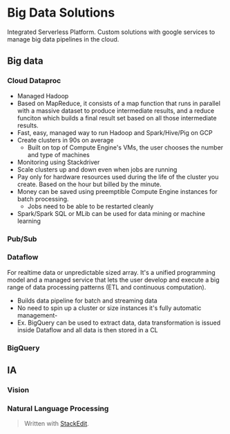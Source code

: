 
# Big Data Solutions

Integrated Serverless Platform. Custom solutions with google services to manage big data pipelines in the cloud.

## Big data
### Cloud Dataproc
- Managed Hadoop
- Based on MapReduce, it consists of a map function that runs in parallel with a massive dataset to produce intermediate results, and a reduce funciton which builds a final result set based on all those intermediate results.
- Fast, easy, managed way to run Hadoop and Spark/Hive/Pig on GCP
- Create clusters in 90s on average
	- Built on top of Compute Engine's VMs, the user chooses the number and type of machines
- Monitoring using Stackdriver
- Scale clusters up and down even when jobs are running
- Pay only for hardware resources used during the life of the cluster you create. Based on the hour but billed by the minute.
- Money can be saved using preemptible Compute Engine instances for batch processing.
	- Jobs need to be able to be restarted cleanly
- Spark/Spark SQL or MLib can be used for data mining or machine learning
### Pub/Sub
### Dataflow
For realtime data or unpredictable sized array. It's a unified programming model and a managed service that lets the user develop and execute a big range of data processing patterns (ETL and continuous computation).
- Builds data pipeline for batch and streaming data
- No need to spin up a cluster or size instances it's fully automatic management- 
- Ex. BigQuery can be used to extract data, data transformation is issued inside Dataflow and all data is then stored in a CL

### BigQuery

## IA

### Vision

### Natural Language Processing

> Written with [StackEdit](https://stackedit.io/).
<!--stackedit_data:
eyJoaXN0b3J5IjpbMTA2MDg2NzQwNSwtMjExMTIwODc5N119
-->